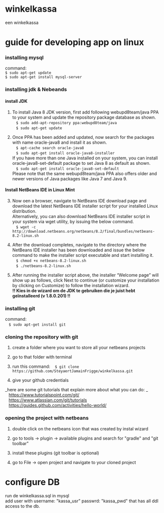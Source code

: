 # winkelkassa
een winkelkassa


# guide for developing app on linux

### installing mysql
command: <br />
`$ sudo apt-get update`<br/>
`$ sudo apt-get install mysql-server`<br />

### installing jdk & Nebeands
#### install JDK
1. To install Java 8 JDK version, first add following webupd8team/java PPA to your system and update the repository package database as shown.<br />
&nbsp;&nbsp;&nbsp;`$ sudo add-apt-repository ppa:webupd8team/java`<br/>
&nbsp;&nbsp;&nbsp;`$ sudo apt-get update`

2. Once PPA has been added and updated, now search for the packages with name oracle-java8 and install it as shown.<br />
&nbsp;&nbsp;&nbsp;`$ apt-cache search oracle-java8`<br />
&nbsp;&nbsp;&nbsp;`$ sudo apt-get install oracle-java8-installer`<br />
If you have more than one Java installed on your system, you can install oracle-java8-set-default package to set Java 8 as default as shown.<br />
&nbsp;&nbsp;&nbsp;`$ sudo apt-get install oracle-java8-set-default`<br />
Please note that the same webupd8team/java PPA also offers older and newer versions of Java packages like Java 7 and Java 9.

#### Install NetBeans IDE in Linux Mint
3. Now oen a browser, navigate to NetBeans IDE download page and download the latest NetBeans IDE installer script for your installed Linux distribution.<br />
Alternatively, you can also download NetBeans IDE installer script in your system via wget utility, by issuing the below command.<br />
&nbsp;&nbsp;&nbsp;`$ wget -c http://download.netbeans.org/netbeans/8.2/final/bundles/netbeans-8.2-linux.sh`

4. After the download completes, navigate to the directory where the NetBeans IDE installer has been downloaded and issue the below command to make the installer script executable and start installing it.<br />
&nbsp;&nbsp;&nbsp;`$ chmod +x netbeans-8.2-linux.sh`<br/>
&nbsp;&nbsp;&nbsp;`$ ./netbeans-8.2-linux.sh`

5. After running the installer script above, the installer “Welcome page” will show up as follows, click Next to continue (or customize your installation by clicking on Customize) to follow the installation wizard.<br />
**!! Kies in de wizard om de JDK te gebruiken die je juist hebt geïnstalleerd (v 1.8.0.201) !!**

### installing git
command: <br />
&nbsp;&nbsp;&nbsp;`$ sudo apt-get install git`

### cloning the repository with git
1. create a folder where you want to store all your netbeans projects

2. go to that folder with terminal

3. run this command:
&nbsp;&nbsp;&nbsp;`$ git clone https://github.com/SteyaertJamainFrigge/winkelkassa.git`

4. give your github credentials

_here are some git tutorials that explain more about what you can do: _<br />
&nbsp;&nbsp;&nbsp;https://www.tutorialspoint.com/git/<br/>
&nbsp;&nbsp;&nbsp;https://www.atlassian.com/git/tutorials<br/>
&nbsp;&nbsp;&nbsp;https://guides.github.com/activities/hello-world/


### opening the project with netbeans
1. double click on the netbeans icon that was created by instal wizard

2. go to tools -> plugin -> available plugins and search for "gradle" and "git toolbar"

3. install these plugins (git toolbar is optional)

4. go to File -> open project and navigate to your cloned project

# configure DB
run de winkelkassa.sql in mysql <br/>
add user with username: "kassa_usr" passwrd: "kassa_pwd" that has all ddl access to the db.

